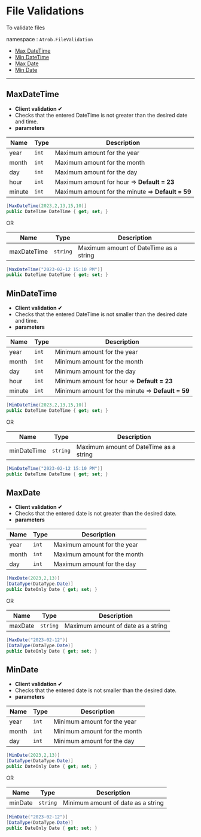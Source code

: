 # File Validations

To validate files

namespace : `Atrob.FileValidation`


-  [Max DateTime](#maxdatetime)
-  [Min DateTime](#mindatetime)
-  [Max Date](#maxdate)
-  [Min Date](#mindate)

---
## MaxDateTime

- **Client validation ✔** 
- Checks that the entered DateTime is not greater than the desired date and time.
- **parameters**

|Name|Type|Description
|----|----|-----------|
|year|`int`|Maximum amount for the year|
|month|`int`|Maximum amount for the month|
|day|`int`|Maximum amount for the day|
|hour|`int`|Maximum amount for hour => **Default = 23**|
|minute|`int`|Maximum amount for the minute  => **Default = 59**|

```csharp
[MaxDateTime(2023,2,13,15,10)]
public DateTime DateTime { get; set; }
```

OR

|Name|Type|Description
|----|----|-----------|
|maxDateTime|`string`|Maximum amount of DateTime as a string|

```csharp
[MaxDateTime("2023-02-12 15:10 PM")]
public DateTime DateTime { get; set; }
```

## MinDateTime

- **Client validation ✔** 
- Checks that the entered DateTime is not smaller than the desired date and time.
- **parameters**

|Name|Type|Description
|----|----|-----------|
|year|`int`|Minimum amount for the year|
|month|`int`|Minimum amount for the month|
|day|`int`|Minimum amount for the day|
|hour|`int`|Minimum amount for hour => **Default = 23**|
|minute|`int`|Minimum amount for the minute  => **Default = 59**|

```csharp
[MinDateTime(2023,2,13,15,10)]
public DateTime DateTime { get; set; }
```

OR

|Name|Type|Description
|----|----|-----------|
|minDateTime|`string`|Maximum amount of DateTime as a string|

```csharp
[MinDateTime("2023-02-12 15:10 PM")]
public DateTime DateTime { get; set; }
```

## MaxDate

- **Client validation ✔** 
- Checks that the entered date is not greater than the desired date.
- **parameters**

|Name|Type|Description
|----|----|-----------|
|year|`int`|Maximum amount for the year|
|month|`int`|Maximum amount for the month|
|day|`int`|Maximum amount for the day|

```csharp
[MaxDate(2023,2,13)]
[DataType(DataType.Date)]
public DateOnly Date { get; set; }
```

OR

|Name|Type|Description
|----|----|-----------|
|maxDate|`string`|Maximum amount of date as a string|

```csharp
[MaxDate("2023-02-12")]
[DataType(DataType.Date)]
public DateOnly Date { get; set; }
```

## MinDate

- **Client validation ✔** 
- Checks that the entered date is not smaller than the desired date.
- **parameters**

|Name|Type|Description
|----|----|-----------|
|year|`int`|Minimum amount for the year|
|month|`int`|Minimum amount for the month|
|day|`int`|Minimum amount for the day|

```csharp
[MinDate(2023,2,13)]
[DataType(DataType.Date)]
public DateOnly Date { get; set; }
```

OR

|Name|Type|Description
|----|----|-----------|
|minDate|`string`|Minimum amount of date as a string|

```csharp
[MinDate("2023-02-12")]
[DataType(DataType.Date)]
public DateOnly Date { get; set; }
```